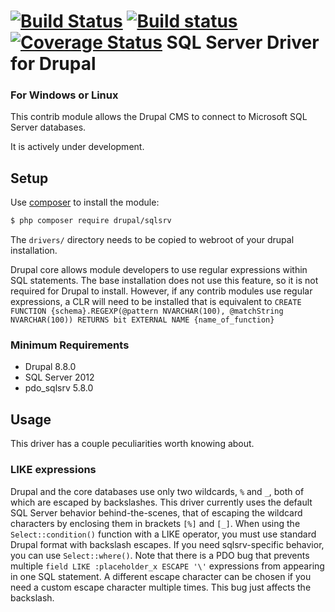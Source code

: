 [![Build Status](https://travis-ci.org/Beakerboy/sqlsrv.svg?branch=8.x-1.x)](https://travis-ci.org/Beakerboy/sqlsrv)
[![Build status](https://ci.appveyor.com/api/projects/status/xk6gh0rtta8d24hg/branch/8.x-1.x?svg=true)](https://ci.appveyor.com/project/Beakerboy/sqlsrv/branch/8.x-1.x)
[![Coverage Status](https://coveralls.io/repos/github/Beakerboy/sqlsrv/badge.svg?branch=8.x-1.x)](https://coveralls.io/github/Beakerboy/sqlsrv?branch=8.x-1.x)
SQL Server Driver for Drupal
=====================

### For Windows or Linux

This contrib module allows the Drupal CMS to connect to Microsoft SQL Server databases.

It is actively under development.

Setup
-----

Use [composer](http://getcomposer.org) to install the module:

```bash
$ php composer require drupal/sqlsrv
```

The `drivers/` directory needs to be copied to webroot of your drupal installation.

Drupal core allows module developers to use regular expressions within SQL statements. The base installation does not use this feature, so it is not required for Drupal to install. However, if any contrib modules use regular expressions, a CLR will need to be installed that is equivalent to  `CREATE FUNCTION {schema}.REGEXP(@pattern NVARCHAR(100), @matchString NVARCHAR(100)) RETURNS bit EXTERNAL NAME {name_of_function}`

### Minimum Requirements
 * Drupal 8.8.0
 * SQL Server 2012
 * pdo_sqlsrv 5.8.0

Usage
-----

This driver has a couple peculiarities worth knowing about.

### LIKE expressions

Drupal and the core databases use only two wildcards, `%` and `_`, both of which are escaped by backslashes. This driver currently uses the default SQL Server behavior behind-the-scenes, that of escaping the wildcard characters by enclosing them in brackets `[%]` and `[_]`. When using the `Select::condition()` function with a LIKE operator, you must use standard Drupal format with backslash escapes. If you need sqlsrv-specific behavior, you can use `Select::where()`. Note that there is a PDO bug that prevents multiple `field LIKE :placeholder_x ESCAPE '\'` expressions from appearing in one SQL statement. A different escape character can be chosen if you need a custom escape character multiple times. This bug just affects the backslash.
